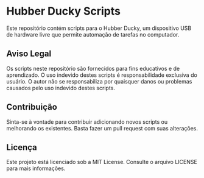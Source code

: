 # Hubber Ducky Scripts
Este repositório contém scripts para o Hubber Ducky, um dispositivo USB de hardware livre que permite automação de tarefas no computador.

## Aviso Legal
Os scripts neste repositório são fornecidos para fins educativos e de aprendizado. O uso indevido destes scripts é responsabilidade exclusiva do usuário. O autor não se responsabiliza por quaisquer danos ou problemas causados pelo uso indevido destes scripts.

## Contribuição
Sinta-se à vontade para contribuir adicionando novos scripts ou melhorando os existentes. Basta fazer um pull request com suas alterações.

## Licença
Este projeto está licenciado sob a MIT License. Consulte o arquivo LICENSE para mais informações.
